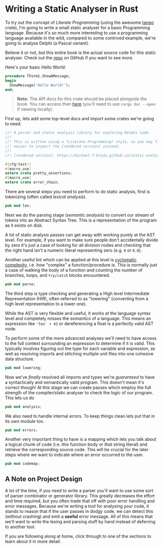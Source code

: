 # Writing a Static Analyser in Rust

To try out the concept of *Literate Programming* (using the awesome [tango] 
crate), I'm going to write a small static analyser for a basic Programming 
language. Because it's so much more interesting to use a programming language
available in the wild, compared to some contrived example, we're going to 
analyse Delphi (a Pascal variant).

Believe it or not, but this entire book is the actual source code for this
static analyser. Check out the [repo] on GitHub if you want to see more.

[repo]: https://github.com/Michael-F-Bryan/static-analyser-in-rust
[tango]: https://github.com/pnkfelix/tango

Here's your basic Hello World:

```pascal
procedure TForm1.ShowAMessage;
begin
  ShowMessage('Hello World!');
end;
```

> **Note:** The API docs for this crate should be placed alongside the book.
> You can access then [here](../doc/static_analyser/index.html) (you'll need
> to use `cargo doc --open` if viewing locally).


First up, lets add some top-level docs and import some crates we're going to 
need:

```rust
//! A parser and static analysis library for exploring Delphi code.
//!
//! This is written using a *Literate Programming* style, so you may find it
//! easier to inspect the [rendered version] instead.
//!
//! [rendered version]: https://michael-f-bryan.github.io/static-analyser-in-rust/

#[cfg(test)]
#[macro_use]
extern crate pretty_assertions;
#[macro_use]
extern crate error_chain;
```

There are several steps you need to perform to do static analysis, first is 
tokenizing (often called *lexical analysis*).

```rust
pub mod lex;
```

Next we do the parsing stage (*semantic analysis*) to convert our stream of 
tokens into an Abstract Syntax Tree. This is a representation of the program
as it exists on disk. 

A lot of static analysis passes can get away with working purely at the AST
level. For example, if you want to make sure people don't accidentally divide
by zero it's just a case of looking for all division nodes and checking that
the right hand isn't a numeric literal representing zero (e.g. `0` or `0.0`).

Another useful lint which can be applied at this level is 
[cyclomatic complexity], i.e. how "complex" a function/procedure is. This is
normally just a case of walking the body of a function and counting the number
of branches, loops, and `try/catch` blocks encountered.

[cyclomatic complexity]: https://en.wikipedia.org/wiki/Cyclomatic_complexity

```rust
pub mod parse;
```

The third step is type checking and generating a High level Intermediate 
Representation (HIR), often referred to as "lowering" (converting from a high
level representation to a lower one). 

 While the AST is very flexible and useful, it works at the language syntax
 level and completely misses the *semantics* of a language. This means an
 expression like `'foo' + 42` or dereferencing a float is a perfectly valid
 AST node.
 
 To perform some of the more advanced analyses we'll need to have access to
 the full context surrounding an expression to determine if it is valid. This
 typically involves figuring out the type for each variable and expression,
 as well as resolving imports and stitching multiple unit files into one
 cohesive data structure.

```rust
pub mod lowering;
```

Now we've *finally* resolved all imports and types we're *guaranteed* to have
a syntactically and semantically valid program. This doesn't mean it's correct
though! At this stage we can create passes which employ the full strength of
the compiler/static analyser to check the *logic* of our program. This lets
us do 

```rust
pub mod analysis;
```

We also need to handle internal errors. To keep things clean lets put that in
its own module too.

```rust
pub mod errors;
```

Another very important thing to have is a mapping which lets you talk about a
logical chunk of code (i.e. *this* function body or *that* string literal) and
retrieve the corresponding source code. This will be crucial for the later 
steps where we want to indicate where an error occurred to the user.

```rust
pub mod codemap;
```


## A Note on Project Design

A lot of the time, if you need to write a parser you'll want to use some sort
of parser combinator or generator library. This greatly decreases the effort
and time required, but you often trade that off with poor error handling and
error messages. Because we're writing a tool for analysing your code, it stands
to reason that if the user passes in dodgy code, we can detect this (without
crashing) and emit a **useful** error message. All of this means that we'll
want to write the lexing and parsing stuff by hand instead of deferring to 
another tool.

If you are following along at home, click through to one of the sections to 
learn about it in more detail.
